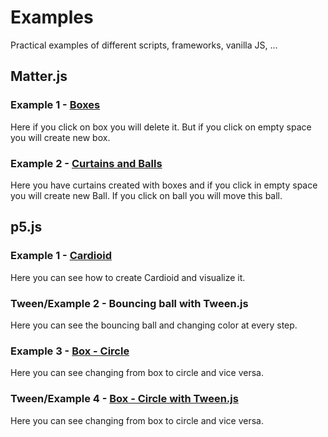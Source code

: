 # Examples
Practical examples of different scripts, frameworks, vanilla JS, ...


## Matter.js
### Example 1 - [Boxes](https://codepen.io/superJS132/pen/JVggoo)
Here if you click on box you will delete it. But if you click on empty space you will create new box.

### Example 2 - [Curtains and Balls](https://codepen.io/superJS132/pen/EJqqjq)
Here you have curtains created with boxes and if you click in empty space you will create new Ball. If you click on ball you will move this ball.

## p5.js
### Example 1 - [Cardioid](https://codepen.io/superJS132/pen/vMooGg)
Here you can see how to create Cardioid and visualize it.

### Tween/Example 2 - Bouncing ball with Tween.js
Here you can see the bouncing ball and changing color at every step.

### Example 3 - [Box - Circle](https://codepen.io/superJS132/pen/LvwwZG)
Here you can see changing from box to circle and vice versa.

### Tween/Example 4 - [Box - Circle with Tween.js](https://codepen.io/superJS132/pen/YMmopm)
Here you can see changing from box to circle and vice versa.
